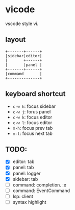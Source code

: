 # vicode
vscode style vi.

## layout

```
+-------+------+
|sidebar|editor|
|       +------+
|       |panel |
+-------+------+
|command       |
+--------------+
```

## keyboard shortcut

- `c-w h`: focus sidebar
- `c-w j`: forus panel
- `c-w k`: focus editor
- `c-w l`: focus editor
- `m-h`: focus prev tab
- `m-l`: focus next tab

## TODO:

* [x] editor: tab
* [x] panel: tab
* [x] panel: logger
* [x] sidebar: tab
* [ ] command: completion. :e
* [ ] command: EventCommand
* [ ] lsp: client
* [ ] syntax highlight
